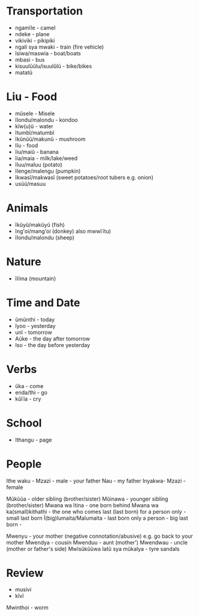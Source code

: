 # Transportation
- ngamĩle - camel
- ndeke - plane
- vikiviki - pikipiki
- ngali sya mwaki - train (fire vehicle)
- ĩsiwa/maswia - boat/boats
- mbasi - bus
- kisuulũũlu/isuulũlũ - bike/bikes
- matatũ

# Liu - Food
- mũsele - Misele
- ĩlondu/malondu - kondoo
- kĩw(u)ũ - water
- ĩtumbĩ/matumbĩ
- ĩkũnũũ/makunũ - mushroom
- lĩu - food
- ĩiu/maiũ - banana
- ĩia/maia - milk/lake/weed
- ĩluu/maluu (potato)
- ĩlenge/malengu (pumpkin)
- ĩkwasĩ/makwasĩ (sweet potatoes/root tubers e.g. onion)
- usũũ/masuu

# Animals
- ĩkũyũ/makũyũ (fish)
- ĩng'oi/mang'oi (donkey) also mwwĩĩtu)
- ĩlondu/malondu (sheep)

# Nature
- ĩlĩma (mountain)

# Time and Date
- ũmũnthi - today
- ĩyoo - yesterday
- unĩ - tomorrow
- Aũke - the day after tomorrow
- Iso - the day before yesterday

# Verbs
- ũka - come
- enda/thi - go
- kũĩĩa - cry

# School
- Ithangu - page

# People
Ithe waku - Mzazi - male - your father
Nau - my father
Inyakwa- Mzazi - female

Mũkũũa - older sibling (brother/sister)
Mũinawa - younger sibling (brother/sister)
Mwana wa ĩtina - one born behind
Mwana wa ka(small)kithathi - the one who comes last (last born) for a person only - small last born
Ĩ(big)lumaita/Malumaita - last born only a person - big last born - 

Mwenyu - your mother (negative connotation/abusive) e.g. go back to your mother
Mwendya - cousin
Mwenduu - aunt (mother')
Mwendwau - uncle (mother or father's side)
Mwĩsũkũũwa 
Iatũ sya mũkalya - tyre sandals
# Review
- musivi
- kĩvĩ

Mwinthoi - worm
